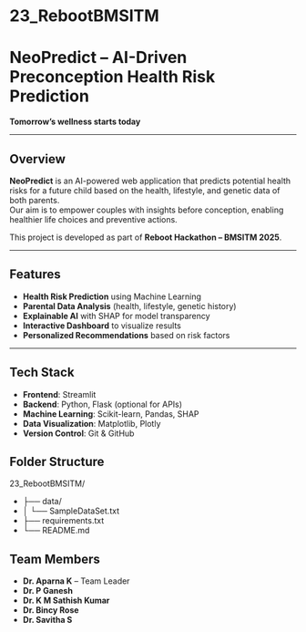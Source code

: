 # 23_RebootBMSITM 
# NeoPredict – AI-Driven Preconception Health Risk Prediction
**Tomorrow’s wellness starts today**  

---

## Overview
**NeoPredict** is an AI-powered web application that predicts potential health risks for a future child based on the health, lifestyle, and genetic data of both parents.  
Our aim is to empower couples with insights before conception, enabling healthier life choices and preventive actions.

This project is developed as part of **Reboot Hackathon – BMSITM 2025**.

---

## Features
- **Health Risk Prediction** using Machine Learning
- **Parental Data Analysis** (health, lifestyle, genetic history)
- **Explainable AI** with SHAP for model transparency
- **Interactive Dashboard** to visualize results
- **Personalized Recommendations** based on risk factors

---

## Tech Stack
- **Frontend**: Streamlit  
- **Backend**: Python, Flask (optional for APIs)  
- **Machine Learning**: Scikit-learn, Pandas, SHAP  
- **Data Visualization**: Matplotlib, Plotly  
- **Version Control**: Git & GitHub  

## Folder Structure
23_RebootBMSITM/
- ├── data/
- │   └── SampleDataSet.txt
- ├── requirements.txt
- └── README.md

## Team Members
- **Dr. Aparna K** – Team Leader
- **Dr. P Ganesh**
- **Dr. K M Sathish Kumar**
- **Dr. Bincy Rose**
- **Dr. Savitha S**



